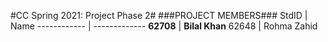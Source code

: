 #CC Spring 2021: Project Phase 2#
###PROJECT MEMBERS###
StdID | Name
------------ | -------------
**62708** | **Bilal Khan** 
62648 | Rohma Zahid
